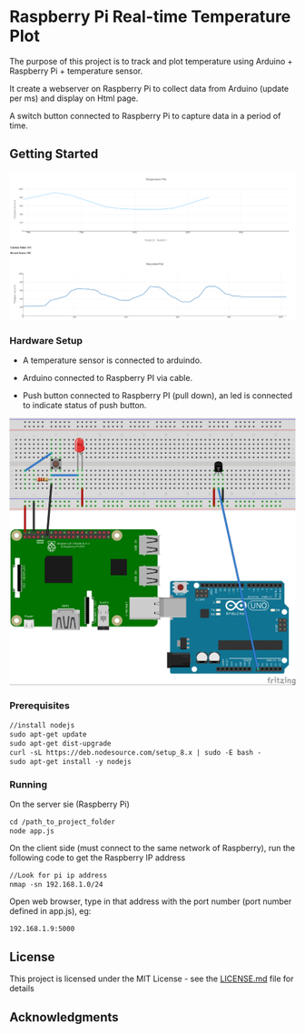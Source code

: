 # Raspberry Pi Real-time Temperature Plot

The purpose of this project is to track and plot temperature using Arduino + Raspberry Pi + temperature sensor.

It create a webserver on Raspberry Pi to collect data from Arduino (update per ms) and display on Html page.

A switch button connected to Raspberry Pi to capture data in a period of time.

## Getting Started
![webinterface](/pics/webinterface.png?raw=true "webinterface")
### Hardware Setup
- A temperature sensor is connected to arduindo.

- Arduino connected to Raspberry PI via cable.

- Push button connected to Raspberry PI (pull down), an led is connected to indicate status of push button.

![schematic](/pics/schematic.jpg?raw=true "schematic")
### Prerequisites
```
//install nodejs
sudo apt-get update
sudo apt-get dist-upgrade
curl -sL https://deb.nodesource.com/setup_8.x | sudo -E bash -
sudo apt-get install -y nodejs

```

<!---//install socket and express
npm init
npm install socket.io express --save
//install serialport
npm install serialport
sudo npm install serialport --unsafe-perm --build-from-source
//install Raspberry module for nodejs
npm install onoff
-->

### Running
On the server sie (Raspberry Pi)

```
cd /path_to_project_folder
node app.js
```

On the client side (must connect to the same network of Raspberry), run the following
code to get the Raspberry IP address

```
//Look for pi ip address
nmap -sn 192.168.1.0/24
```

Open web browser, type in that address with the port number (port number defined in app.js), eg:
```
192.168.1.9:5000
```

## License

This project is licensed under the MIT License - see the [LICENSE.md](LICENSE.md) file for details

## Acknowledgments
